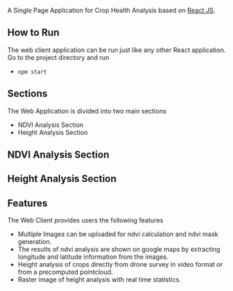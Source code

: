 A Single Page Application for Crop Health Analysis based on [React JS](https://reactjs.org/).

## How to Run
The web client application can be run just like any other React application. Go to the project directory and run
+ `npm start`

## Sections
The Web Application is divided into two main sections
+ NDVI Analysis Section
+ Height Analysis Section

## NDVI Analysis Section

## Height Analysis Section

## Features
The Web Client provides users the following features
+ Multiple Images can be uploaded for ndvi calculation and ndvi mask generation.
+ The results of ndvi analysis are shown on google maps by extracting longitude and latitude information from the images.
+ Height analysis of crops directly from drone survey in video format or from a precomputed pointcloud.
+ Raster image of height analysis with real time statistics.
